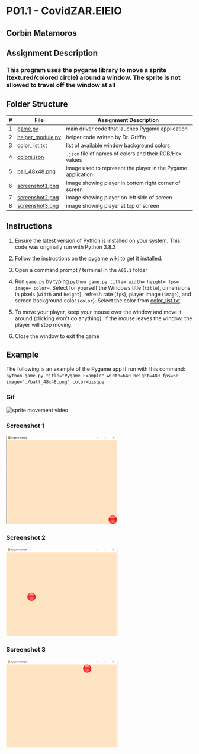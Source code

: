 # P01.1 - CovidZAR.EIEIO

## Corbin Matamoros

## Assignment Description

### This program uses the pygame library to move a sprite (textured/colored circle) around a window. The sprite is not allowed to travel off the window at all

## Folder Structure

|   #   | File | Assignment Description |
| :---: | ----------- | ---------------------- |
|   1    |  [game.py](game.py)  | main driver code that lauches Pygame application |
|   2    |  [helper_module.py](helper_module.py)  | helper code written by Dr. Griffin |
|   3    |  [color_list.txt](color_list.txt)  | list of available window background colors |
|   4    |  [colors.json](colors.json)  | `.json` file of names of colors and their RGB/Hex values |
|   5    |  [ball_48x48.png](ball_48x48.png)  | image used to represent the player in the Pygame application |
|   6    |  [screenshot1.png](screenshot1.png)  | image showing player in bottom right corner of screen |
|   7    |  [screenshot2.png](screenshot2.png)  | image showing player on left side of screen |
|   8    |  [screenshot3.png](screenshot3.png)  | image showing player at top of screen |

## Instructions

1. Ensure the latest version of Python is installed on your system. This code was originally run with Python 3.8.3

2. Follow the instructions on the [pygame wiki](https://www.pygame.org/wiki/GettingStarted) to get it installed.

3. Open a command prompt / terminal in the `A05.1` folder

4. Run `game.py` by typing `python game.py title= width= height= fps= image= color=`. Select for yourself the Windows title (`title`), dimensions in pixels (`width` and `height`), refresh rate (`fps`), player image (`image`), and screen background color (`color`). Select the color from [color_list.txt](color_list.txt).

5. To move your player, keep your mouse over the window and move it around (clicking won't do anything). If the mouse leaves the window, the player will stop moving.

6. Close the window to exit the game

## Example

The following is an example of the Pygame app if run with this command: `python game.py title="Pygame Example" width=640 height=480 fps=60 image="./ball_48x48.png" color=bisque`

### Gif

![sprite movement video](https://media.giphy.com/media/U6YEDrQ1EzoKWhl9hl/giphy.gif)

### Screenshot 1

<img src="screenshot1.png" width="300">

### Screenshot 2

<img src="screenshot2.png" width="300">

### Screenshot 3

<img src="screenshot3.png" width="300">